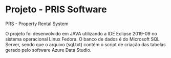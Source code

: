 # Projeto - PRIS Software
PRS - Property Rental System

O projeto foi desenvolvido em JAVA utilizando a IDE Eclipse 2019-09 no sistema operacional Linux Fedora. 
O banco de dados é do Microsoft SQL Server, sendo que o arquivo (sql.txt) contém o script de criação das tabelas gerado pelo software Azure Data Studio. 
